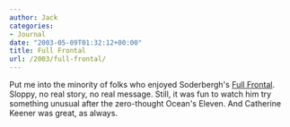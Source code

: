 ```yaml
---
author: Jack
categories:
- Journal
date: "2003-05-09T01:32:12+00:00"
title: Full Frontal
url: /2003/full-frontal/
---
```


Put me into the minority of folks who enjoyed Soderbergh's [Full Frontal][1]. Sloppy, no real story, no real message. Still, it was fun to watch him try something unusual after the zero-thought Ocean's Eleven. And Catherine Keener was great, as always.

 [1]: http://us.imdb.com/Title?0290212